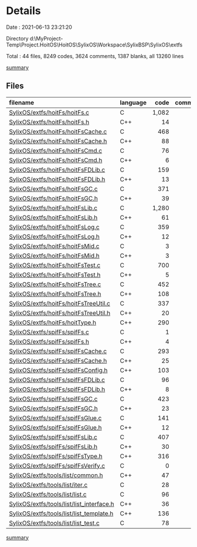 # Details

Date : 2021-06-13 23:21:20

Directory d:\MyProject-Temp\Project.HoitOS\HoitOS\SylixOS\Workspace\SylixBSP\SylixOS\extfs

Total : 44 files,  8249 codes, 3624 comments, 1387 blanks, all 13260 lines

[summary](results.md)

## Files
| filename | language | code | comment | blank | total |
| :--- | :--- | ---: | ---: | ---: | ---: |
| [SylixOS/extfs/hoitFs/hoitFs.c](/SylixOS/extfs/hoitFs/hoitFs.c) | C | 1,082 | 343 | 252 | 1,677 |
| [SylixOS/extfs/hoitFs/hoitFs.h](/SylixOS/extfs/hoitFs/hoitFs.h) | C++ | 14 | 30 | 5 | 49 |
| [SylixOS/extfs/hoitFs/hoitFsCache.c](/SylixOS/extfs/hoitFs/hoitFsCache.c) | C | 468 | 225 | 68 | 761 |
| [SylixOS/extfs/hoitFs/hoitFsCache.h](/SylixOS/extfs/hoitFs/hoitFsCache.h) | C++ | 88 | 45 | 17 | 150 |
| [SylixOS/extfs/hoitFs/hoitFsCmd.c](/SylixOS/extfs/hoitFs/hoitFsCmd.c) | C | 76 | 31 | 16 | 123 |
| [SylixOS/extfs/hoitFs/hoitFsCmd.h](/SylixOS/extfs/hoitFs/hoitFsCmd.h) | C++ | 6 | 20 | 3 | 29 |
| [SylixOS/extfs/hoitFs/hoitFsFDLib.c](/SylixOS/extfs/hoitFs/hoitFsFDLib.c) | C | 159 | 72 | 28 | 259 |
| [SylixOS/extfs/hoitFs/hoitFsFDLib.h](/SylixOS/extfs/hoitFs/hoitFsFDLib.h) | C++ | 13 | 23 | 5 | 41 |
| [SylixOS/extfs/hoitFs/hoitFsGC.c](/SylixOS/extfs/hoitFs/hoitFsGC.c) | C | 371 | 103 | 64 | 538 |
| [SylixOS/extfs/hoitFs/hoitFsGC.h](/SylixOS/extfs/hoitFs/hoitFsGC.h) | C++ | 39 | 31 | 13 | 83 |
| [SylixOS/extfs/hoitFs/hoitFsLib.c](/SylixOS/extfs/hoitFs/hoitFsLib.c) | C | 1,280 | 487 | 182 | 1,949 |
| [SylixOS/extfs/hoitFs/hoitFsLib.h](/SylixOS/extfs/hoitFs/hoitFsLib.h) | C++ | 61 | 26 | 14 | 101 |
| [SylixOS/extfs/hoitFs/hoitFsLog.c](/SylixOS/extfs/hoitFs/hoitFsLog.c) | C | 359 | 127 | 82 | 568 |
| [SylixOS/extfs/hoitFs/hoitFsLog.h](/SylixOS/extfs/hoitFs/hoitFsLog.h) | C++ | 12 | 23 | 8 | 43 |
| [SylixOS/extfs/hoitFs/hoitFsMid.c](/SylixOS/extfs/hoitFs/hoitFsMid.c) | C | 3 | 20 | 6 | 29 |
| [SylixOS/extfs/hoitFs/hoitFsMid.h](/SylixOS/extfs/hoitFs/hoitFsMid.h) | C++ | 3 | 20 | 5 | 28 |
| [SylixOS/extfs/hoitFs/hoitFsTest.c](/SylixOS/extfs/hoitFs/hoitFsTest.c) | C | 700 | 156 | 84 | 940 |
| [SylixOS/extfs/hoitFs/hoitFsTest.h](/SylixOS/extfs/hoitFs/hoitFsTest.h) | C++ | 5 | 20 | 2 | 27 |
| [SylixOS/extfs/hoitFs/hoitFsTree.c](/SylixOS/extfs/hoitFs/hoitFsTree.c) | C | 452 | 233 | 81 | 766 |
| [SylixOS/extfs/hoitFs/hoitFsTree.h](/SylixOS/extfs/hoitFs/hoitFsTree.h) | C++ | 108 | 54 | 27 | 189 |
| [SylixOS/extfs/hoitFs/hoitFsTreeUtil.c](/SylixOS/extfs/hoitFs/hoitFsTreeUtil.c) | C | 337 | 183 | 56 | 576 |
| [SylixOS/extfs/hoitFs/hoitFsTreeUtil.h](/SylixOS/extfs/hoitFs/hoitFsTreeUtil.h) | C++ | 20 | 20 | 10 | 50 |
| [SylixOS/extfs/hoitFs/hoitType.h](/SylixOS/extfs/hoitFs/hoitType.h) | C++ | 290 | 111 | 69 | 470 |
| [SylixOS/extfs/spifFs/spifFs.c](/SylixOS/extfs/spifFs/spifFs.c) | C | 1 | 20 | 2 | 23 |
| [SylixOS/extfs/spifFs/spifFs.h](/SylixOS/extfs/spifFs/spifFs.h) | C++ | 4 | 20 | 4 | 28 |
| [SylixOS/extfs/spifFs/spifFsCache.c](/SylixOS/extfs/spifFs/spifFsCache.c) | C | 293 | 137 | 34 | 464 |
| [SylixOS/extfs/spifFs/spifFsCache.h](/SylixOS/extfs/spifFs/spifFsCache.h) | C++ | 25 | 32 | 8 | 65 |
| [SylixOS/extfs/spifFs/spifFsConfig.h](/SylixOS/extfs/spifFs/spifFsConfig.h) | C++ | 103 | 123 | 11 | 237 |
| [SylixOS/extfs/spifFs/spifFsFDLib.c](/SylixOS/extfs/spifFs/spifFsFDLib.c) | C | 96 | 51 | 8 | 155 |
| [SylixOS/extfs/spifFs/spifFsFDLib.h](/SylixOS/extfs/spifFs/spifFsFDLib.h) | C++ | 8 | 20 | 3 | 31 |
| [SylixOS/extfs/spifFs/spifFsGC.c](/SylixOS/extfs/spifFs/spifFsGC.c) | C | 423 | 165 | 44 | 632 |
| [SylixOS/extfs/spifFs/spifFsGC.h](/SylixOS/extfs/spifFs/spifFsGC.h) | C++ | 23 | 20 | 4 | 47 |
| [SylixOS/extfs/spifFs/spifFsGlue.c](/SylixOS/extfs/spifFs/spifFsGlue.c) | C | 141 | 86 | 16 | 243 |
| [SylixOS/extfs/spifFs/spifFsGlue.h](/SylixOS/extfs/spifFs/spifFsGlue.h) | C++ | 12 | 23 | 5 | 40 |
| [SylixOS/extfs/spifFs/spifFsLib.c](/SylixOS/extfs/spifFs/spifFsLib.c) | C | 407 | 125 | 33 | 565 |
| [SylixOS/extfs/spifFs/spifFsLib.h](/SylixOS/extfs/spifFs/spifFsLib.h) | C++ | 30 | 40 | 8 | 78 |
| [SylixOS/extfs/spifFs/spifFsType.h](/SylixOS/extfs/spifFs/spifFsType.h) | C++ | 316 | 200 | 38 | 554 |
| [SylixOS/extfs/spifFs/spifFsVerify.c](/SylixOS/extfs/spifFs/spifFsVerify.c) | C | 0 | 20 | 4 | 24 |
| [SylixOS/extfs/tools/list/common.h](/SylixOS/extfs/tools/list/common.h) | C++ | 47 | 20 | 13 | 80 |
| [SylixOS/extfs/tools/list/iter.c](/SylixOS/extfs/tools/list/iter.c) | C | 28 | 20 | 10 | 58 |
| [SylixOS/extfs/tools/list/list.c](/SylixOS/extfs/tools/list/list.c) | C | 96 | 20 | 20 | 136 |
| [SylixOS/extfs/tools/list/list_interface.h](/SylixOS/extfs/tools/list/list_interface.h) | C++ | 36 | 26 | 4 | 66 |
| [SylixOS/extfs/tools/list/list_template.h](/SylixOS/extfs/tools/list/list_template.h) | C++ | 136 | 28 | 8 | 172 |
| [SylixOS/extfs/tools/list/list_test.c](/SylixOS/extfs/tools/list/list_test.c) | C | 78 | 25 | 13 | 116 |

[summary](results.md)